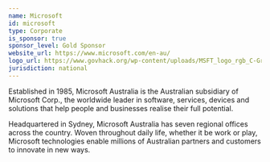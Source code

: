 ```yaml
---
name: Microsoft
id: microsoft
type: Corporate
is_sponsor: true
sponsor_level: Gold Sponsor
website_url: https://www.microsoft.com/en-au/
logo_url: https://www.govhack.org/wp-content/uploads/MSFT_logo_rgb_C-Gray_D-300x110.png
jurisdiction: national
---
```


Established in 1985, Microsoft Australia is the Australian subsidiary of Microsoft Corp., the worldwide leader in software, services, devices and solutions that help people and businesses realise their full potential.

Headquartered in Sydney, Microsoft Australia has seven regional offices across the country. Woven throughout daily life, whether it be work or play, Microsoft technologies enable millions of Australian partners and customers to innovate in new ways.